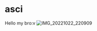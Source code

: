 # asci
Hello my bro:v
![IMG_20221022_220909](https://user-images.githubusercontent.com/93071888/197346717-cc4ea5b2-6c83-4211-afcd-3ada25dfda9b.jpg)
